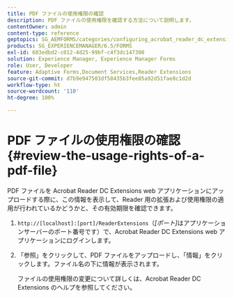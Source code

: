```yaml
---
title: PDF ファイルの使用権限の確認
description: PDF ファイルの使用権限を確認する方法について説明します。
contentOwner: admin
content-type: reference
geptopics: SG_AEMFORMS/categories/configuring_acrobat_reader_dc_extensions
products: SG_EXPERIENCEMANAGER/6.5/FORMS
exl-id: 603edbd2-c012-4d25-99bf-c4f3dc147308
solution: Experience Manager, Experience Manager Forms
role: User, Developer
feature: Adaptive Forms,Document Services,Reader Extensions
source-git-commit: d7b9e947503df58435b3fee85a92d51fae8c1d2d
workflow-type: ht
source-wordcount: '110'
ht-degree: 100%

---
```


# PDF ファイルの使用権限の確認 {#review-the-usage-rights-of-a-pdf-file}

PDF ファイルを Acrobat Reader DC Extensions web アプリケーションにアップロードする際に、この情報を表示して、Reader 用の拡張および使用権限の適用が行われているかどうかと、その有効期限を確認できます。

1. `http://[localhost]:[port]/ReaderExtensions`（*[ポート]*&#x200B;はアプリケーションサーバーのポート番号です）で、Acrobat Reader DC Extensions web アプリケーションにログインします。
1. 「参照」をクリックして、PDF ファイルをアップロードし、「情報」をクリックします。ファイル名の下に情報が表示されます。

   ファイルの使用権限の変更について詳しくは、Acrobat Reader DC Extensions のヘルプを参照してください。
